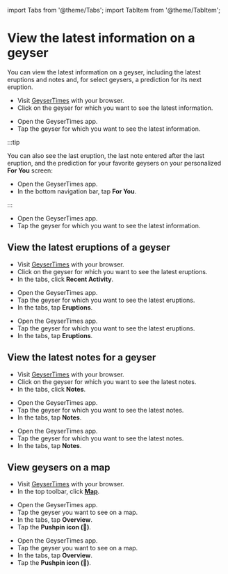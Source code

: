 import Tabs from '@theme/Tabs';
import TabItem from '@theme/TabItem';

# View the latest information on a geyser

You can view the latest information on a geyser, including the latest eruptions and notes and, for select geysers, a prediction for its next eruption.

<Tabs groupId="os">
<TabItem value="web" label="Website">

* Visit [GeyserTimes](https://geysertimes.org) with your browser.
* Click on the geyser for which you want to see the latest information.

</TabItem>
<TabItem value="android" label="Android">

* Open the GeyserTimes app.
* Tap the geyser for which you want to see the latest information. 

:::tip

You can also see the last eruption, the last note entered after the last eruption, and the prediction for your favorite geysers on your personalized **For You** screen:

* Open the GeyserTimes app.
* In the bottom navigation bar, tap **For You**. 

:::

</TabItem>
<TabItem value="iOS" label="iOS">

* Open the GeyserTimes app.
* Tap the geyser for which you want to see the latest information.

</TabItem>
</Tabs>

## View the latest eruptions of a geyser

<Tabs groupId="os">
<TabItem value="web" label="Website">

* Visit [GeyserTimes](https://geysertimes.org) with your browser.
* Click on the geyser for which you want to see the latest eruptions.
* In the tabs, click **Recent Activity**.

</TabItem>
<TabItem value="android" label="Android">

* Open the GeyserTimes app.
* Tap the geyser for which you want to see the latest eruptions. 
* In the tabs, tap **Eruptions**.

</TabItem>
<TabItem value="iOS" label="iOS">

* Open the GeyserTimes app.
* Tap the geyser for which you want to see the latest eruptions.
* In the tabs, tap **Eruptions**.

</TabItem>
</Tabs>

## View the latest notes for a geyser

<Tabs groupId="os">
<TabItem value="web" label="Website">

* Visit [GeyserTimes](https://geysertimes.org) with your browser.
* Click on the geyser for which you want to see the latest notes.
* In the tabs, click **Notes**.

</TabItem>
<TabItem value="android" label="Android">

* Open the GeyserTimes app.
* Tap the geyser for which you want to see the latest notes. 
* In the tabs, tap **Notes**.

</TabItem>
<TabItem value="iOS" label="iOS">

* Open the GeyserTimes app.
* Tap the geyser for which you want to see the latest notes.
* In the tabs, tap **Notes**.

</TabItem>
</Tabs>

## View geysers on a map
<Tabs groupId="os">
<TabItem value="web" label="Website">

* Visit [GeyserTimes](https://geysertimes.org) with your browser.
* In the top toolbar, click **[Map](https://geysertimes.org/map.php)**.

</TabItem>
<TabItem value="android" label="Android">

* Open the GeyserTimes app.
* Tap the geyser you want to see on a map. 
* In the tabs, tap **Overview**.
* Tap the **Pushpin icon (📍)**.

</TabItem>
<TabItem value="iOS" label="iOS">

* Open the GeyserTimes app.
* Tap the geyser you want to see on a map.
* In the tabs, tap **Overview**.
* Tap the **Pushpin icon (📍)**.

</TabItem>
</Tabs>